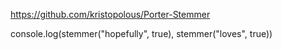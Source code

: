 https://github.com/kristopolous/Porter-Stemmer

console.log(stemmer("hopefully", true), stemmer("loves", true))